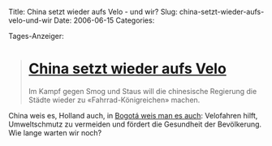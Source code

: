 Title: China setzt wieder aufs Velo - und wir?
Slug: china-setzt-wieder-aufs-velo-und-wir
Date: 2006-06-15
Categories:

Tages-Anzeiger:

> # [China setzt wieder aufs Velo](http://www.tagesanzeiger.ch/dyn/news/ausland/635501.html)
>
> Im Kampf gegen Smog und Staus will die chinesische Regierung die Städte wieder zu «Fahrrad-Königreichen» machen.

China weis es, Holland auch, in [Bogotá weis man es auch](http://en.wikipedia.org/wiki/Bogota's_Bike_Paths_Network): Velofahren hilft, Umweltschmutz zu vermeiden und fördert die Gesundheit der Bevölkerung. Wie lange warten wir noch?
